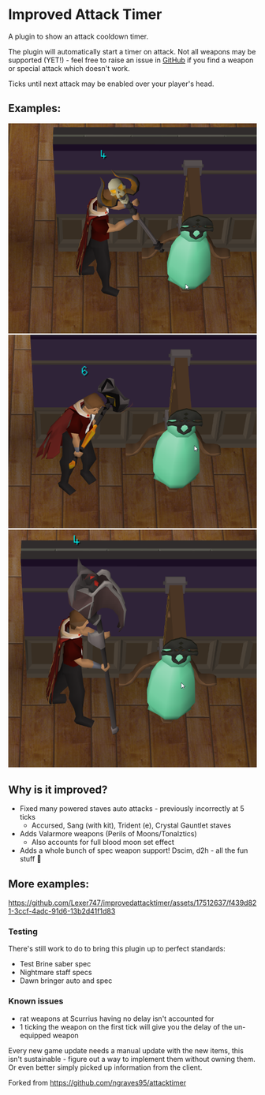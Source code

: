 # Improved Attack Timer
A plugin to show an attack cooldown timer.

The plugin will automatically start a timer on attack. Not all weapons may be
supported (YET!) - feel free to raise an issue in
[GitHub](https://github.com/Lexer747/improvedattacktimer/issues/new?assignees=&labels=&projects=&template=missing-weapon.md&title=Missing+Weapon)
if you find a weapon or special attack which doesn't work.

Ticks until next attack may be enabled over your player's head.

## Examples:

![accursed.png](testing/accursed/fixed.png)
![elder_maul_spec.png](testing/elder-maul-spec/fixed.png)
![sang.png](testing/sang/fixed.png)

## Why is it improved?

* Fixed many powered staves auto attacks - previously incorrectly at 5 ticks
  * Accursed, Sang (with kit), Trident (e), Crystal Gauntlet staves
* Adds Valarmore weapons (Perils of Moons/Tonalztics)
  * Also accounts for full blood moon set effect
* Adds a whole bunch of spec weapon support! Dscim, d2h - all the fun stuff 🎉

## More examples:

https://github.com/Lexer747/improvedattacktimer/assets/17512637/f439d821-3ccf-4adc-91d6-13b2d41f1d83

### Testing

There's still work to do to bring this plugin up to perfect standards:

* Test Brine saber spec
* Nightmare staff specs
* Dawn bringer auto and spec

### Known issues

* rat weapons at Scurrius having no delay isn't accounted for
* 1 ticking the weapon on the first tick will give you the delay of the
  un-equipped weapon

Every new game update needs a manual update with the new items, this isn't
sustainable - figure out a way to implement them without owning them. Or even
better simply picked up information from the client.

Forked from https://github.com/ngraves95/attacktimer
